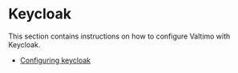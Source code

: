 # Keycloak

This section contains instructions on how to configure Valtimo with Keycloak.

- [Configuring keycloak](configuring-keycloak.md)
